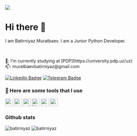 
![](https://github.com/halfrost/halfrost/blob/master/icons/hero-image.jpg)

  

# Hi there 👋

  

I am Batirniyaz Muratbaev. I am a Junior Python Developer.

<br  />

  
<br  />
 🏢: I’m currently studying at [PDP](https://university.pdp.uz/uz)
<br  />
 📫: muratbaevbatirniyaz@gmail.com
<br  />

[![Linkedin Badge](https://img.shields.io/badge/-Linkedin-blue?style=plastic&logo=Linkedin&logoColor=white&link=www.linkedin.com/in/dilmurod-yangiboev)](https://www.linkedin.com/in/batirniyaz/)
[![Telegram Badge](https://img.shields.io/badge/-Telegram-blue?style=plastic&logo=telegram&logoColor=white&link=https://t.me/icon_me)](https://t.me/BatirniyazMuratbaev)


<h3>🚀 Here are some tools that I use</h3>

<p  align="left">


<img  src="https://cdn.svgporn.com/logos/postgresql.svg"  alt="postgresql"  width="25"  height="25"  />

<img  src="https://cdn.svgporn.com/logos/mysql.svg"  alt="mysql"  width="25"  height="25"  />

<img  src="https://cdn.svgporn.com/logos/python.svg"  alt="python"  width="25"  height="25"  />

<img  src="https://cdn.svgporn.com/logos/html-5.svg"  alt="html"  width="25"  height="25"  />

<img  src="https://cdn.svgporn.com/logos/css-3.svg"  alt="css"  width="25"  height="25"  />

<img  src="https://cdn.svgporn.com/logos/c-plusplus.svg"  alt="cpp"  width="25"  height="25"  />

</p>

  

### Github stats

<img  src="https://github-readme-stats.vercel.app/api?username=batirniyaz&show_icons=true&theme=tokyonight&icon_color=6392DF&hide=prs"  alt="batirniyaz">
<img  src="https://github-readme-stats.vercel.app/api/top-langs/?username=batirniyaz&show_icons=true&theme=tokyonight&layout=compact"  alt="batirniyaz">
